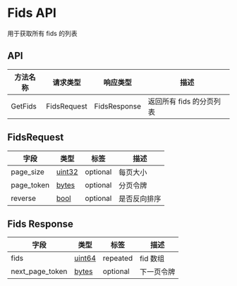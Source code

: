 # Fids API

用于获取所有 fids 的列表

## API

| 方法名称 | 请求类型    | 响应类型     | 描述                     |
| -------- | ----------- | ------------ | ------------------------ |
| GetFids  | FidsRequest | FidsResponse | 返回所有 fids 的分页列表 |

## FidsRequest

| 字段       | 类型              | 标签     | 描述         |
| ---------- | ----------------- | -------- | ------------ |
| page_size  | [uint32](#uint32) | optional | 每页大小     |
| page_token | [bytes](#bytes)   | optional | 分页令牌     |
| reverse    | [bool](#bool)     | optional | 是否反向排序 |

## Fids Response

| 字段            | 类型            | 标签     | 描述       |
| --------------- | --------------- | -------- | ---------- |
| fids            | [uint64](#)     | repeated | fid 数组   |
| next_page_token | [bytes](#bytes) | optional | 下一页令牌 |
